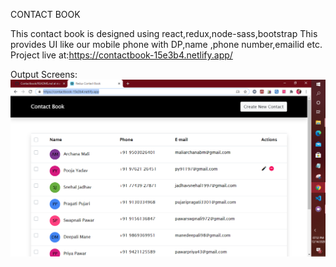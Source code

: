 CONTACT BOOK

This contact book is designed using react,redux,node-sass,bootstrap
This provides UI like our mobile phone with DP,name ,phone number,emailid etc.
Project live at:https://contactbook-15e3b4.netlify.app/

Output Screens:
![](Output/cont1.png)
